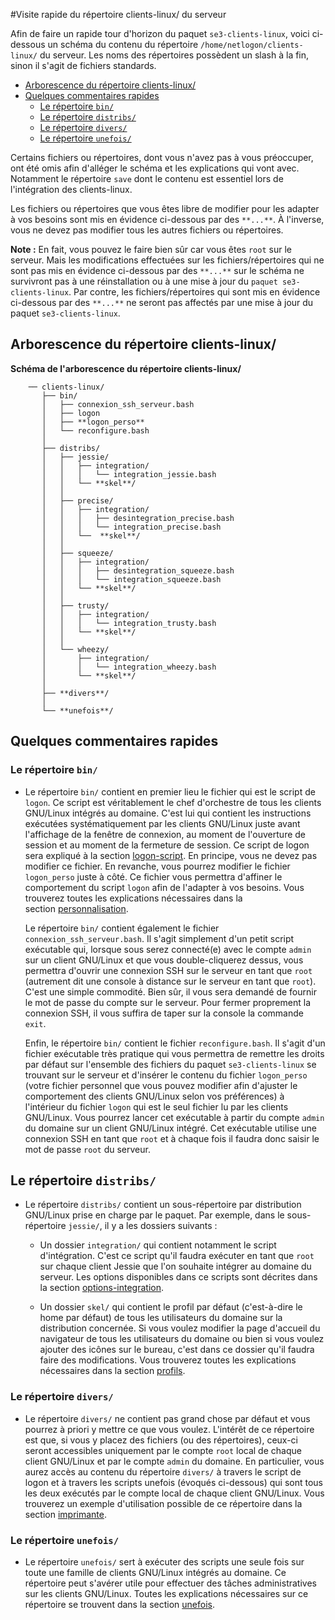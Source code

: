 #Visite rapide du répertoire clients-linux/ du serveur

Afin de faire un rapide tour d'horizon du paquet `se3-clients-linux`, voici ci-dessous un schéma du contenu du répertoire `/home/netlogon/clients-linux/` du serveur. Les noms des répertoires possèdent un slash à la fin, sinon il s'agit de fichiers standards.

* [Arborescence du répertoire clients-linux/]()
* [Quelques commentaires rapides]()
    * [Le répertoire `bin/`]()
    * [Le répertoire `distribs/`]()
    * [Le répertoire `divers/`]()
    * [Le répertoire `unefois/`]()

Certains fichiers ou répertoires, dont vous n'avez pas à vous préoccuper, ont été omis afin d'alléger le schéma et les explications qui vont avec. Notamment le répertoire `save` dont le contenu est essentiel lors de l'intégration des clients-linux.

Les fichiers ou répertoires que vous êtes libre de modifier pour les adapter à vos besoins sont mis en évidence ci-dessous par des `**...**`. À l'inverse, vous ne devez pas modifier tous les autres fichiers ou répertoires.

**Note :** En fait, vous pouvez le faire bien sûr car vous êtes `root` sur le serveur. Mais les modifications effectuées sur les fichiers/répertoires qui ne sont pas mis en évidence ci-dessous par des `**...**` sur le schéma ne survivront pas à une réinstallation ou à une mise à jour du `paquet se3-clients-linux`. Par contre, les fichiers/répertoires qui sont mis en évidence ci-dessous par des `**...**` ne seront pas affectés par une mise à jour du paquet `se3-clients-linux`.


## Arborescence du répertoire clients-linux/

**Schéma de l'arborescence du répertoire clients-linux/**
```
    ── clients-linux/
       ├── bin/
       │   ├── connexion_ssh_serveur.bash
       │   ├── logon
       │   ├── **logon_perso**
       │   └── reconfigure.bash
       │
       ├── distribs/
       │   ├── jessie/
       │   │   ├── integration/
       │   │   │   └── integration_jessie.bash
       │   │   └── **skel**/
       │   │
       │   ├── precise/
       │   │   ├── integration/
       │   │   │   ├── desintegration_precise.bash
       │   │   │   └── integration_precise.bash
       │   │   └──  **skel**/
       │   │
       │   ├── squeeze/
       │   │   ├── integration/
       │   │   │   ├── desintegration_squeeze.bash
       │   │   │   └── integration_squeeze.bash
       │   │   └── **skel**/
       │   │
       │   ├── trusty/
       │   │   ├── integration/
       │   │   │   └── integration_trusty.bash
       │   │   └── **skel**/
       │   │
       │   └── wheezy/
       │       ├── integration/
       │       │   └── integration_wheezy.bash
       │       └── **skel**/
       │
       ├── **divers**/
       │
       └── **unefois**/
```


## Quelques commentaires rapides


### Le répertoire `bin/`

* Le répertoire `bin/` contient en premier lieu le fichier qui est le script de `logon`. Ce script est véritablement le chef d'orchestre de tous les clients GNU/Linux intégrés au domaine. C'est lui qui contient les instructions exécutées systématiquement par les clients GNU/Linux juste avant l'affichage de la fenêtre de connexion, au moment de l'ouverture de session et au moment de la fermeture de session. Ce script de logon sera expliqué à la section [logon-script](script_logon.md). En principe, vous ne devez pas modifier ce fichier. En revanche, vous pourrez modifier le fichier `logon_perso` juste à côté. Ce fichier vous permettra d'affiner le comportement du script `logon` afin de l'adapter à vos besoins. Vous trouverez toutes les explications nécessaires dans la section [personnalisation](https://github.com/flaf/se3-clients-linux/blob/master/doc/script_logon.md#personnaliser-le-script-de-logon).

    Le répertoire `bin/` contient également le fichier `connexion_ssh_serveur.bash`. Il s'agit simplement d'un petit script exécutable qui, lorsque sous serez connecté(e) avec le compte `admin` sur un client GNU/Linux et que vous double-cliquerez dessus, vous permettra d'ouvrir une connexion SSH sur le serveur en tant que `root` (autrement dit une console à distance sur le serveur en tant que `root`). C'est une simple commodité. Bien sûr, il vous sera demandé de fournir le mot de passe du compte sur le serveur. Pour fermer proprement la connexion SSH, il vous suffira de taper sur la console la commande `exit`.

    Enfin, le répertoire `bin/` contient le fichier `reconfigure.bash`. Il s'agit d'un fichier exécutable très pratique qui vous permettra de remettre les droits par défaut sur l'ensemble des fichiers du paquet `se3-clients-linux` se trouvant sur le serveur et d'insérer le contenu du fichier `logon_perso` (votre fichier personnel que vous pouvez modifier afin d'ajuster le comportement des clients GNU/Linux selon vos préférences) à l'intérieur du fichier `logon` qui est le seul fichier lu par les clients GNU/Linux. Vous pourrez lancer cet exécutable à partir du compte `admin` du domaine sur un client GNU/Linux intégré. Cet exécutable utilise une connexion SSH en tant que `root` et à chaque fois il faudra donc saisir le mot de passe `root` du serveur.


## Le répertoire `distribs/`

* Le répertoire `distribs/` contient un sous-répertoire par distribution GNU/Linux prise en charge par le paquet. Par exemple, dans le sous-répertoire `jessie/`, il y a les dossiers suivants :

    * Un dossier `integration/` qui contient notamment le script d'intégration. C'est ce script qu'il faudra exécuter en tant que `root` sur chaque client Jessie que l'on souhaite intégrer au domaine du serveur. Les options disponibles dans ce scripts sont décrites dans la section [options-integration](options_scripts.md).

    * Un dossier `skel/` qui contient le profil par défaut (c'est-à-dire le home par défaut) de tous les utilisateurs du domaine sur la distribution concernée. Si vous voulez modifier la page d'accueil du navigateur de tous les utilisateurs du domaine ou bien si vous voulez ajouter des icônes sur le bureau, c'est dans ce dossier qu'il faudra faire des modifications. Vous trouverez toutes les explications nécessaires dans la section [profils](gestion_profils.md).


### Le répertoire `divers/`

* Le répertoire `divers/` ne contient pas grand chose par défaut et vous pourrez à priori y mettre ce que vous voulez. L'intérêt de ce répertoire est que, si vous y placez des fichiers (ou des répertoires), ceux-ci seront accessibles uniquement par le compte `root` local de chaque client GNU/Linux et par le compte `admin` du domaine. En particulier, vous aurez accès au contenu du répertoire `divers/` à travers le script de logon et à travers les scripts unefois (évoqués ci-dessous) qui sont tous les deux exécutés par le compte local de chaque client GNU/Linux. Vous trouverez un exemple d'utilisation possible de ce répertoire dans la section [imprimante](imprimantes.md).


### Le répertoire `unefois/`

* Le répertoire `unefois/` sert à exécuter des scripts une seule fois sur toute une famille de clients GNU/Linux intégrés au domaine. Ce répertoire peut s'avérer utile pour effectuer des tâches administratives sur les clients GNU/Linux. Toutes les explications nécessaires sur ce répertoire se trouvent dans la section [unefois](repertoire_unefois.md).

